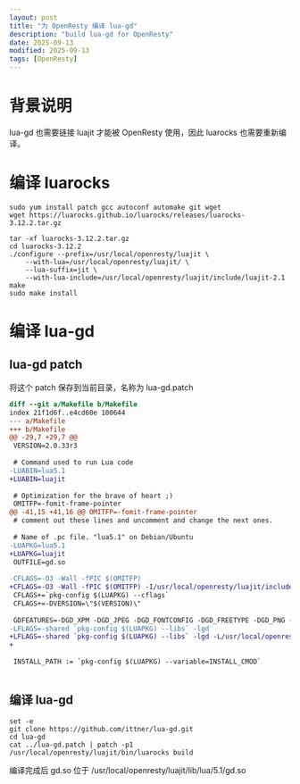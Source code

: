 ```yaml
---
layout: post
title: "为 OpenResty 编译 lua-gd"
description: "build lua-gd for OpenResty"
date: 2025-09-13
modified: 2025-09-13
tags: [OpenResty]
---
```


# 背景说明

lua-gd 也需要链接 luajit 才能被 OpenResty 使用，因此 luarocks 也需要重新编译。

# 编译 luarocks

```shell
sudo yum install patch gcc autoconf automake git wget
wget https://luarocks.github.io/luarocks/releases/luarocks-3.12.2.tar.gz

tar -xf luarocks-3.12.2.tar.gz
cd luarocks-3.12.2
./configure --prefix=/usr/local/openresty/luajit \
    --with-lua=/usr/local/openresty/luajit/ \
    --lua-suffix=jit \
    --with-lua-include=/usr/local/openresty/luajit/include/luajit-2.1
make
sudo make install
```

# 编译 lua-gd

## lua-gd patch 

将这个 patch 保存到当前目录，名称为 lua-gd.patch

```patch
diff --git a/Makefile b/Makefile
index 21f1d6f..e4cd60e 100644
--- a/Makefile
+++ b/Makefile
@@ -29,7 +29,7 @@
 VERSION=2.0.33r3
 
 # Command used to run Lua code
-LUABIN=lua5.1
+LUABIN=luajit
 
 # Optimization for the brave of heart ;)
 OMITFP=-fomit-frame-pointer
@@ -41,15 +41,16 @@ OMITFP=-fomit-frame-pointer
 # comment out these lines and uncomment and change the next ones.
 
 # Name of .pc file. "lua5.1" on Debian/Ubuntu
-LUAPKG=lua5.1
+LUAPKG=luajit
 OUTFILE=gd.so
 
-CFLAGS=-O3 -Wall -fPIC $(OMITFP)
+CFLAGS=-O3 -Wall -fPIC $(OMITFP) -I/usr/local/openresty/luajit/include/luajit-2.1
 CFLAGS+=`pkg-config $(LUAPKG) --cflags`
 CFLAGS+=-DVERSION=\"$(VERSION)\"
 
 GDFEATURES=-DGD_XPM -DGD_JPEG -DGD_FONTCONFIG -DGD_FREETYPE -DGD_PNG -DGD_GIF
-LFLAGS=-shared `pkg-config $(LUAPKG) --libs` -lgd
+LFLAGS=-shared `pkg-config $(LUAPKG) --libs` -lgd -L/usr/local/openresty/luajit/lib -lluajit-5.1
+
 
 INSTALL_PATH := `pkg-config $(LUAPKG) --variable=INSTALL_CMOD`
 
```

## 编译 lua-gd

```shell
set -e
git clone https://github.com/ittner/lua-gd.git
cd lua-gd
cat ../lua-gd.patch | patch -p1
/usr/local/openresty/luajit/bin/luarocks build
```
编译完成后 gd.so 位于 /usr/local/openresty/luajit/lib/lua/5.1/gd.so
